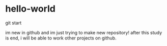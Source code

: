 # hello-world
git start

im new in github and im just trying to make new repository!
after this study is end, i will be able to work other projects on github.

